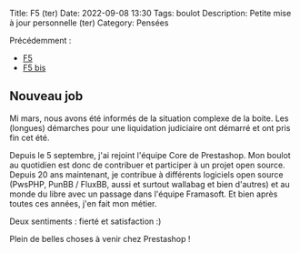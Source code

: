 Title: F5 (ter)
Date: 2022-09-08 13:30
Tags: boulot
Description: Petite mise à jour personnelle (ter)
Category: Pensées

Précédemment :

- [F5]({filename}f5.md)
- [F5 bis]({filename}F5_bis.md)

## Nouveau job

Mi mars, nous avons été informés de la situation complexe de la boite. Les (longues) démarches pour une liquidation judiciaire ont démarré et ont pris fin cet été.

Depuis le 5 septembre, j'ai rejoint l'équipe Core de Prestashop. Mon boulot au quotidien est donc de contribuer et participer à un projet open source.
Depuis 20 ans maintenant, je contribue à différents logiciels open source (PwsPHP, PunBB / FluxBB, aussi et surtout wallabag et bien d'autres) et au monde du libre avec un passage dans l'équipe Framasoft. Et bien après toutes ces années, j'en fait mon métier.

Deux sentiments : fierté et satisfaction :)

Plein de belles choses à venir chez Prestashop !
